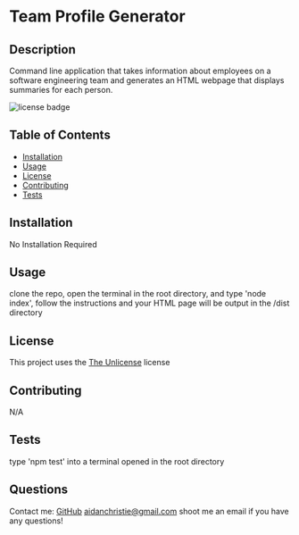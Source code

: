 # Team Profile Generator

  ## Description
  Command line application that takes information about employees on a software engineering team and generates an HTML webpage that displays summaries for each person.

  ![license badge](https://img.shields.io/badge/license-The%20Unlicense-green)  

  ## Table of Contents

  - [Installation](#installation)
  - [Usage](#usage)
  - [License](#license)
  - [Contributing](#contributing)
  - [Tests](#tests)

  ## Installation
  No Installation Required

  ## Usage
  clone the repo, open the terminal in the root directory, and type 'node index', follow the instructions and your HTML page will be output in the /dist directory

  ## License
  This project uses the [The Unlicense](https://choosealicense.com/licenses/unlicense/) license

  ## Contributing
  N/A

  ## Tests
  type 'npm test' into a terminal opened in the root directory
  
  ## Questions
  Contact me:
  [GitHub](https://github.com/owlbag)
  [aidanchristie@gmail.com](mailto:aidanchristie@gmail.com)
  shoot me an email if you have any questions!
